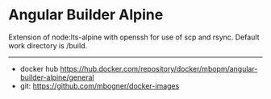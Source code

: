 # Angular Builder Alpine

Extension of node:lts-alpine with openssh for use of scp and rsync. Default work directory is /build.

----------
- docker hub https://hub.docker.com/repository/docker/mbopm/angular-builder-alpine/general
- git: https://github.com/mbogner/docker-images